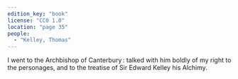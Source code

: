 ```yaml
---
edition_key: "book"
license: "CC0 1.0"
location: "page 35"
people:
  - "Kelley, Thomas"
---
```

I went to the Archbishop of Canterbury : talked with
him boldly of my right to the personages, and to the treatise of
Sir Edward Kelley his Alchimy.
